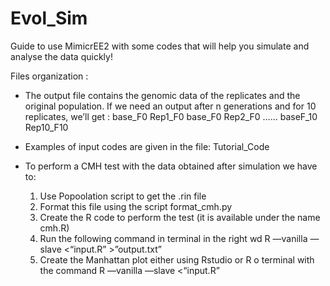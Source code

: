 # Evol_Sim
Guide to use MimicrEE2 with some codes that will help you simulate and analyse the data quickly!

Files organization :

- The output file contains the genomic data of the replicates and the original population. If we need an output after n generations and for 10 replicates, we’ll get : base_F0   Rep1_F0  base_F0  Rep2_F0 …… baseF_10  Rep10_F10

- Examples of input codes are given in the file: Tutorial_Code 

- To perform a CMH test with the data obtained after simulation we have to:
	1) Use Popoolation script to get the .rin file
	2) Format this file using the script format_cmh.py
	3) Create the R code to perform the test (it is available under the name cmh.R)
	4) Run the following command in terminal in the right wd R —vanilla —slave <“input.R” >”output.txt”
	5) Create the Manhattan plot either using Rstudio or R o terminal with the command R —vanilla —slave <“input.R” 
